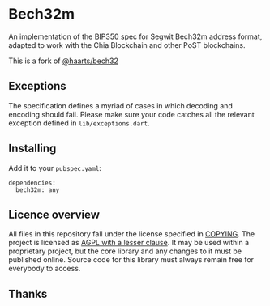 # Bech32m

An implementation of the [BIP350 spec] for Segwit Bech32m address format, adapted to work with the Chia Blockchain and other PoST blockchains.

This is a fork of [@haarts/bech32](https://github.com/haarts/bech32)

## Exceptions

The specification defines a myriad of cases in which decoding and encoding 
should fail. Please make sure your code catches all the relevant exception 
defined in `lib/exceptions.dart`.

## Installing

Add it to your `pubspec.yaml`:

```
dependencies:
  bech32m: any
```

## Licence overview

All files in this repository fall under the license specified in 
[COPYING](COPYING). The project is licensed as [AGPL with a lesser clause](https://www.gnu.org/licenses/agpl-3.0.en.html). 
It may be used within a proprietary project, but the core library and any 
changes to it must be published online. Source code for this library must 
always remain free for everybody to access.

## Thanks

[BIP350 spec]: https://github.com/bitcoin/bips/blob/master/bip-0350.mediawiki
[BOLT #11 spec]: https://github.com/lightningnetwork/lightning-rfc/blob/master/11-payment-encoding.md